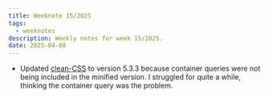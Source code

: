 ```yaml
---
title: Weeknote 15/2025
tags:
  - weeknotes
description: Weekly notes for week 15/2025.
date: 2025-04-08
---
```

- Updated [clean-CSS](https://www.npmjs.com/package/clean-css) to version 5.3.3 because container queries were not being included in the minified version. I struggled for quite a while, thinking the container query was the problem. 